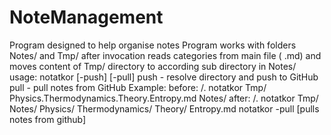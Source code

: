 # NoteManagement
Program designed to help organise notes
Program works with folders Notes/ and Tmp/ after invocation reads categories 
from main file ( .md) and moves  content of Tmp/ directory to according sub directory in Notes/
usage: notatkor [-push] [-pull]
push - resolve directory and push to GitHub
pull - pull notes from GitHub
Example:
before:
/.
notatkor
  Tmp/
  Physics.Thermodynamics.Theory.Entropy.md
  Notes/
after:
/.
notatkor
  Tmp/
  Notes/
    Physics/
      Thermodynamics/
        Theory/
          Entropy.md
notatkor -pull [pulls notes from github]
